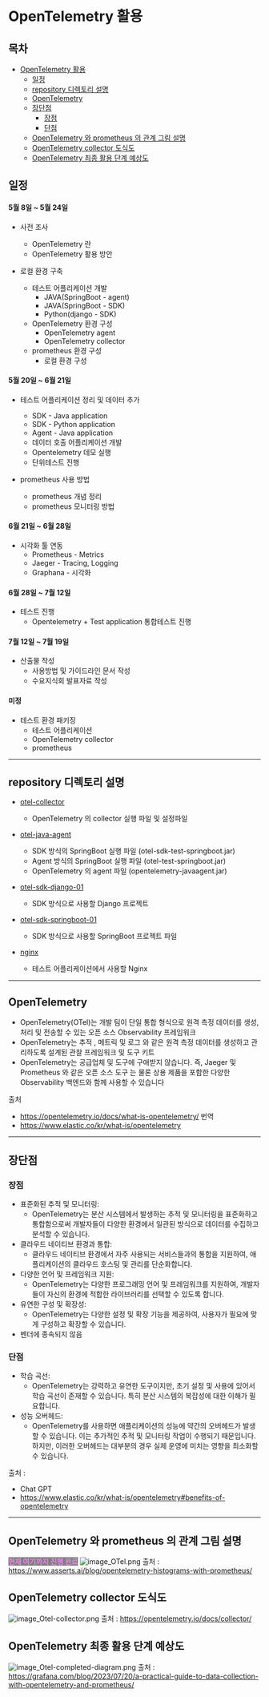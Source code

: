 # OpenTelemetry 활용

## 목차
- [OpenTelemetry 활용](#opentelemetry-활용)
  * [일정](#일정)
  * [repository 디렉토리 설명](#repository-디렉토리-설명)
  * [OpenTelemetry](#opentelemetry)
  * [장단점](#장단점)
    + [장점](#장점)
    + [단점](#단점)
  * [OpenTelemetry 와 prometheus 의 관계 그림 설명](#opentelemetry-와-prometheus-의-관계-그림-설명)
  * [OpenTelemetry collector 도식도](#opentelemetry-collector-도식도)
  * [OpenTelemetry 최종 활용 단계 예상도](#opentelemetry-최종-활용-단계-예상도)

## 일정
#### 5월 8일 ~ 5월 24일
- 사전 조사
  - OpenTelemetry 란
  - OpenTelemetry 활용 방안
 
- 로컬 환경 구축
  - 테스트 어플리케이션 개발 
    - JAVA(SpringBoot - agent)
    - JAVA(SpringBoot - SDK) 
    - Python(django - SDK) 
  - OpenTelemetry 환경 구성
    - OpenTelemetry agent
    - OpenTelemetry collector 
  - prometheus 환경 구성
    - 로컬 환경 구성 

#### 5월 20일 ~ 6월 21일
- 테스트 어플리케이션 정리 및 데이터 추가
  - SDK - Java application
  - SDK - Python application
  - Agent - Java application
  - 데이터 호출 어플리케이션 개발
  - Opentelemetry 데모 실행
  - 단위테스트 진행

- prometheus 사용 방법
  - prometheus 개념 정리
  - prometheus 모니터링 방법

#### 6월 21일 ~  6월 28일
- 시각화 툴 연동
  - Prometheus - Metrics
  - Jaeger - Tracing, Logging
  - Graphana - 시각화

#### 6월 28일 ~ 7월 12일
- 테스트 진행
  - Opentelemetry + Test application 통합테스트 진행

#### 7월 12일 ~ 7월 19일
- 산출물 작성
  - 사용방법 및 가이드라인 문서 작성
  - 수요지식회 발표자료 작성


#### 미정
- 테스트 환경 패키징
  - 테스트 어플리케이션
  - OpenTelemetry collector
  - prometheus



---
## repository 디렉토리 설명
- [otel-collector](otel-collector)
  - OpenTelemetry 의 collector 실행 파일 및 설정파일

- [otel-java-agent](otel-java-agent)
  - SDK 방식의 SpringBoot 실행 파일 (otel-sdk-test-springboot.jar)
  - Agent 방식의 SpringBoot 실행 파일 (otel-test-springboot.jar)
  - OpenTelemetry 의 agent 파일 (opentelemetry-javaagent.jar)

- [otel-sdk-django-01](application/otel-sdk-django-01)
  - SDK 방식으로 사용할 Django 프로젝트

- [otel-sdk-springboot-01](application/otel-sdk-springboot-01)
  - SDK 방식으로 사용할 SpringBoot 프로젝트 파일

- [nginx](application/nginx)
  - 테스트 어플리케이션에서 사용할 Nginx

---

## OpenTelemetry
- OpenTelemetry(OTel)는 개발 팀이 단일 통합 형식으로 원격 측정 데이터를 생성, 처리 및 전송할 수 있는 오픈 소스 Observability 프레임워크
- OpenTelemetry는 추적 , 메트릭 및 로그 와 같은 원격 측정 데이터를 생성하고 관리하도록 설계된 관찰 프레임워크 및 도구 키트
- OpenTelemetry는 공급업체 및 도구에 구애받지 않습니다. 즉, Jaeger 및 Prometheus 와 같은 오픈 소스 도구 는 물론 상용 제품을 포함한 다양한 Observability 백엔드와 함께 사용할 수 있습니다

출처  
  - https://opentelemetry.io/docs/what-is-opentelemetry/ 번역
  - https://www.elastic.co/kr/what-is/opentelemetry

---
## 장단점
### 장점
- 표준화된 추적 및 모니터링: 
  - OpenTelemetry는 분산 시스템에서 발생하는 추적 및 모니터링을 표준화하고 통합함으로써 개발자들이 다양한 환경에서 일관된 방식으로 데이터를 수집하고 분석할 수 있습니다.
- 클라우드 네이티브 환경과 통합: 
  - 클라우드 네이티브 환경에서 자주 사용되는 서비스들과의 통합을 지원하여, 애플리케이션의 클라우드 호스팅 및 관리를 단순화합니다.
- 다양한 언어 및 프레임워크 지원: 
  - OpenTelemetry는 다양한 프로그래밍 언어 및 프레임워크를 지원하여, 개발자들이 자신의 환경에 적합한 라이브러리를 선택할 수 있도록 합니다.
- 유연한 구성 및 확장성: 
  - OpenTelemetry는 다양한 설정 및 확장 기능을 제공하여, 사용자가 필요에 맞게 구성하고 확장할 수 있습니다.
- 벤더에 종속되지 않음

### 단점
- 학습 곡선: 
  - OpenTelemetry는 강력하고 유연한 도구이지만, 초기 설정 및 사용에 있어서 학습 곡선이 존재할 수 있습니다. 특히 분산 시스템의 복잡성에 대한 이해가 필요합니다.
- 성능 오버헤드: 
  - OpenTelemetry를 사용하면 애플리케이션의 성능에 약간의 오버헤드가 발생할 수 있습니다. 이는 추가적인 추적 및 모니터링 작업이 수행되기 때문입니다. 하지만, 이러한 오버헤드는 대부분의 경우 실제 운영에 미치는 영향을 최소화할 수 있습니다.

출처 : 
  - Chat GPT
  - https://www.elastic.co/kr/what-is/opentelemetry#benefits-of-opentelemetry

---
## OpenTelemetry 와 prometheus 의 관계 그림 설명
<span style="color:violet;background:gray">__현재 여기까지 진행 완료__</span>
![image_OTel.png](image_OTel.png)
출처 : https://www.asserts.ai/blog/opentelemetry-histograms-with-prometheus/

## OpenTelemetry collector 도식도
![image_Otel-collector.png](image_Otel-collector.png)
출처 : https://opentelemetry.io/docs/collector/

## OpenTelemetry 최종 활용 단계 예상도
![image_Otel-completed-diagram.png](image_Otel-completed-diagram.png)
출처 : https://grafana.com/blog/2023/07/20/a-practical-guide-to-data-collection-with-opentelemetry-and-prometheus/

